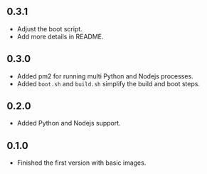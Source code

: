 ## 0.3.1

* Adjust the boot script.
* Add more details in README.

## 0.3.0

* Added pm2 for running multi Python and Nodejs processes.
* Added `boot.sh` and `build.sh` simplify the build and boot steps.

## 0.2.0

* Added Python and Nodejs support.

## 0.1.0

* Finished the first version with basic images.

